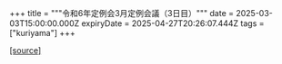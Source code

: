 +++
title = """令和6年定例会3月定例会議（3日目）"""
date = 2025-03-03T15:00:00.000Z
expiryDate = 2025-04-27T20:26:07.444Z
tags = ["kuriyama"]
+++


[[source]](https://www.town.kuriyama.hokkaido.jp/site/gikai/30529.html)
